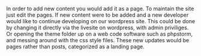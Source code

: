 In order to add new content you would add it as a page.
To maintain the site just edit the pages.
If new content were to be added and a new developer would like to continue developing on our wordpress site.
This could be done by changing it directly via the livesite on wordpress, with admin priviliges. Or opening
the theme folder up on a web code software such as phpstorm, and messing around with the css style files.
These new updates would be pages rather than posts, categorized as a landing page. 